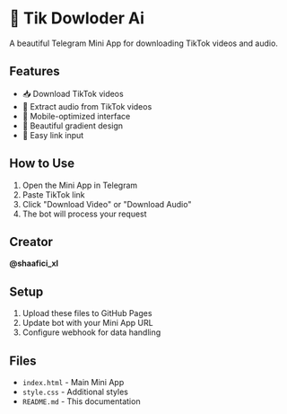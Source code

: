 # 🎵 Tik Dowloder Ai

A beautiful Telegram Mini App for downloading TikTok videos and audio.

## Features
- 📥 Download TikTok videos
- 🎵 Extract audio from TikTok videos  
- 📱 Mobile-optimized interface
- 🎨 Beautiful gradient design
- 🔗 Easy link input

## How to Use
1. Open the Mini App in Telegram
2. Paste TikTok link
3. Click "Download Video" or "Download Audio"
4. The bot will process your request

## Creator
**@shaafici_xl**

## Setup
1. Upload these files to GitHub Pages
2. Update bot with your Mini App URL
3. Configure webhook for data handling

## Files
- `index.html` - Main Mini App
- `style.css` - Additional styles
- `README.md` - This documentation
